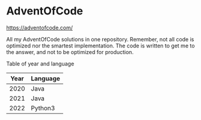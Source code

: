 # AdventOfCode

https://adventofcode.com/

All my AdventOfCode solutions in one repository.
Remember, not all code is optimized nor the smartest implementation. The code is written to get me to the answer, and not to be optimized for production.

Table of year and language

| Year | Language  |
|------|-----------|
| 2020 | Java      |
| 2021 | Java      |
| 2022 | Python3   |